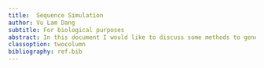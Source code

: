 ```yaml
---
title:  Sequence Simulation
author: Vu Lam Dang
subtitle: For biological purposes
abstract: In this document I would like to discuss some methods to generate an array of biological sequences. These methods range from simple drawing from a predefined distribution. 
classoption: twocolumn
bibliography: ref.bib
---
```


